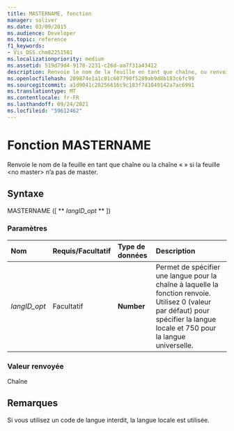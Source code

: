 ```yaml
---
title: MASTERNAME, fonction
manager: soliver
ms.date: 03/09/2015
ms.audience: Developer
ms.topic: reference
f1_keywords:
- Vis_DSS.chm82251581
ms.localizationpriority: medium
ms.assetid: 519d79d4-9178-2231-c26d-aa7f31a43412
description: Renvoie le nom de la feuille en tant que chaîne, ou renvoie la chaîne « no master » si la feuille n’a pas de master.
ms.openlocfilehash: 209874e1a1c01c607790f5289ab9d8b183c6fc99
ms.sourcegitcommit: a1d9041c20256616c9c183f7d1049142a7ac6991
ms.translationtype: MT
ms.contentlocale: fr-FR
ms.lasthandoff: 09/24/2021
ms.locfileid: "59612462"
---
```

# <a name="mastername-function"></a>Fonction MASTERNAME

Renvoie le nom de la feuille en tant que chaîne ou la chaîne « » si la feuille \<no master\> n’a pas de master.
  
## <a name="syntax"></a>Syntaxe

MASTERNAME ([ ** *langID_opt* ** ]) 
  
### <a name="parameters"></a>Paramètres

|**Nom**|**Requis/Facultatif**|**Type de données**|**Description**|
|:-----|:-----|:-----|:-----|
| _langID_opt_ <br/> |Facultatif  <br/> |**Number** <br/> |Permet de spécifier une langue pour la chaîne à laquelle la fonction renvoie. Utilisez 0 (valeur par défaut) pour spécifier la langue locale et 750 pour la langue universelle.  <br/> |
   
### <a name="return-value"></a>Valeur renvoyée

Chaîne
  
## <a name="remarks"></a>Remarques

Si vous utilisez un code de langue interdit, la langue locale est utilisée. 
  

